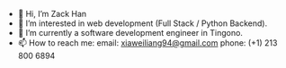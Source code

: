 - 👋 Hi, I’m Zack Han
- 👀 I’m interested in web development (Full Stack / Python Backend).
- 🌱 I’m currently a software development engineer in Tingono.
- 📫 How to reach me:
       email: xiaweiliang94@gmail.com
       phone: (+1) 213 800 6894
<!---
Zhikun-zack/Zhikun-zack is a ✨ special ✨ repository because its `README.md` (this file) appears on your GitHub profile.
You can click the Preview link to take a look at your changes.
--->
